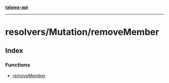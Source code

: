 [**talawa-api**](../../../README.md)

***

# resolvers/Mutation/removeMember

## Index

### Functions

- [removeMember](functions/removeMember.md)
